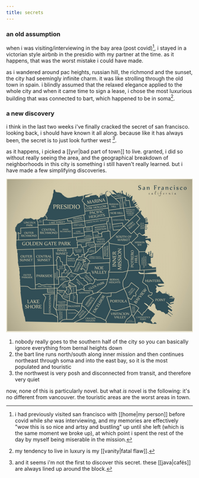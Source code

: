 ```yaml
---
title: secrets
---
```


### an old assumption

when i was visiting/interviewing in the bay area (post covid)[^1], i stayed in a victorian style airbnb in the presidio with my partner at the time. as it happens, that was the worst mistake i could have made.

[^1]: i had previously visited san francisco with [[home|my person]] before covid while _she_ was interviewing, and my memories are effectively "wow this is so nice and artsy and bustling" up until she left (which is the same moment we broke up), at which point i spent the rest of the day by myself being miserable in the mission.

as i wandered around pac heights, russian hill, the richmond and the sunset, the city had seemingly infinite charm. it was like strolling through the old town in spain. i blindly assumed that the relaxed elegance applied to the whole city and when it came time to sign a lease, i chose the most luxurious building that was connected to bart, which happened to be in soma[^2].

[^2]: my tendency to live in luxury is my [[vanity|fatal flaw]].

### a new discovery

i think in the last two weeks i've finally cracked the secret of san francisco. looking back, i should have known it all along. because like it has always been, the secret is to just look further west [^3].

[^3]: and it seems i'm not the first to discover this secret. these [[java|cafés]] are always lined up around the block.

as it happens, i picked a [[yvr|bad part of town]] to live. granted, i did so without really seeing the area, and the geographical breakdown of neighborhoods in this city is something i still haven't really learned. but i have made a few simplifying discoveries.

<img src="/assets/neighborhoods.jpg" />

1. nobody really goes to the southern half of the city so you can basically ignore everything from bernal heights down
2. the bart line runs north/south along inner mission and then continues northeast through soma and into the east bay, so it is the most populated and touristic
3. the northwest is very posh and disconnected from transit, and therefore very quiet

now, none of this is particularly novel. but what _is_ novel is the following: it's no different from vancouver. the touristic areas are the worst areas in town.